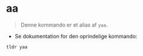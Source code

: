 # aa

> Denne kommando er et alias af `yaa`.

- Se dokumentation for den oprindelige kommando:

`tldr yaa`
